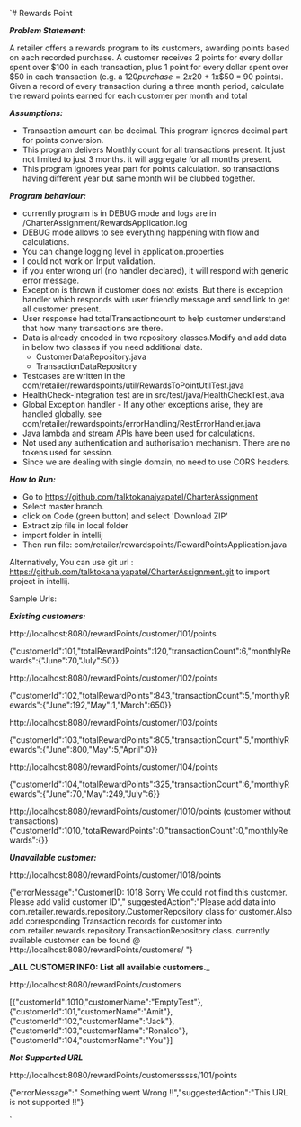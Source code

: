 `# Rewards Point

**_Problem Statement:_**

A retailer offers a rewards program to its customers, awarding points based on each recorded purchase.
A customer receives 2 points for every dollar spent over $100 in each transaction, plus 1 point for every dollar spent
over $50 in each transaction
(e.g. a $120 purchase = 2x$20 + 1x$50 = 90 points).
Given a record of every transaction during a three month period, calculate the reward points earned for each customer
per month and total

**_Assumptions:_**

- Transaction amount can be decimal. This program ignores decimal part for points conversion.
- This program delivers Monthly count for all transactions present. It just not limited to just 3 months. it will
  aggregate for all months present.
- This program ignores year part for points calculation. so transactions having different year but same month will be
  clubbed together.

**_Program behaviour:_**

- currently program is in DEBUG mode and logs are in /CharterAssignment/RewardsApplication.log
- DEBUG mode allows to see everything happening with flow and calculations.
- You can change logging level in application.properties
- I could not work on Input validation.
- if you enter wrong url (no handler declared), it will respond with generic error message.
- Exception is thrown if customer does not exists. But there is exception handler which responds with user friendly
  message and send link to get all customer present.
- User response had totalTransactioncount to help customer understand that how many transactions are there.
- Data is already encoded in two repository classes.Modify and add data in below two classes if you need additional
  data.
  - CustomerDataRepository.java
  - TransactionDataRepository
- Testcases are written in the com/retailer/rewardspoints/util/RewardsToPointUtilTest.java
- HealthCheck-Integration test are in src/test/java/HealthCheckTest.java
- Global Exception handler - If any other exceptions arise, they are handled globally. see
  com/retailer/rewardspoints/errorHandling/RestErrorHandler.java
- Java lambda and stream APIs have been used for calculations.
- Not used any authentication and authorisation mechanism. There are no tokens used for session.
- Since we are dealing with single domain, no need to use CORS headers.

**_How to Run:_**

- Go to https://github.com/talktokanaiyapatel/CharterAssignment
- Select master branch.
- click on Code (green button) and select 'Download ZIP'
- Extract zip file in local folder
- import folder in intellij
- Then run file: com/retailer/rewardspoints/RewardPointsApplication.java

Alternatively, You can use git url : https://github.com/talktokanaiyapatel/CharterAssignment.git to import project in
intellij.

Sample Urls:

**_Existing customers:_**

http://localhost:8080/rewardPoints/customer/101/points

{"customerId":101,"totalRewardPoints":120,"transactionCount":6,"monthlyRewards":{"June":70,"July":50}}

http://localhost:8080/rewardPoints/customer/102/points

{"customerId":102,"totalRewardPoints":843,"transactionCount":5,"monthlyRewards":{"June":192,"May":1,"March":650}}

http://localhost:8080/rewardPoints/customer/103/points

{"customerId":103,"totalRewardPoints":805,"transactionCount":5,"monthlyRewards":{"June":800,"May":5,"April":0}}

http://localhost:8080/rewardPoints/customer/104/points

{"customerId":104,"totalRewardPoints":325,"transactionCount":6,"monthlyRewards":{"June":70,"May":249,"July":6}}

http://localhost:8080/rewardPoints/customer/1010/points (customer without transactions)
{"customerId":1010,"totalRewardPoints":0,"transactionCount":0,"monthlyRewards":{}}

_**Unavailable customer:**_

http://localhost:8080/rewardPoints/customer/1018/points

{"errorMessage":"CustomerID: 1018 Sorry We could not find this customer. Please add valid customer ID","
suggestedAction":"Please add data into com.retailer.rewards.repository.CustomerRepository class for customer.Also add
corresponding Transaction records for customer into com.retailer.rewards.repository.TransactionRepository class.
currently available customer can be found @ http://localhost:8080/rewardPoints/customers/ "}

**_ALL CUSTOMER INFO: List all available customers.**_

http://localhost:8080/rewardPoints/customers

[{"customerId":1010,"customerName":"EmptyTest"},{"customerId":101,"customerName":"Amit"},{"customerId":102,"customerName":"Jack"},{"customerId":103,"customerName":"Ronaldo"},{"customerId":104,"customerName":"You"}]

**_Not Supported URL_**

http://localhost:8080/rewardPoints/customersssss/101/points

{"errorMessage":" Something went Wrong !!","suggestedAction":"This URL is not supported !!"}

`